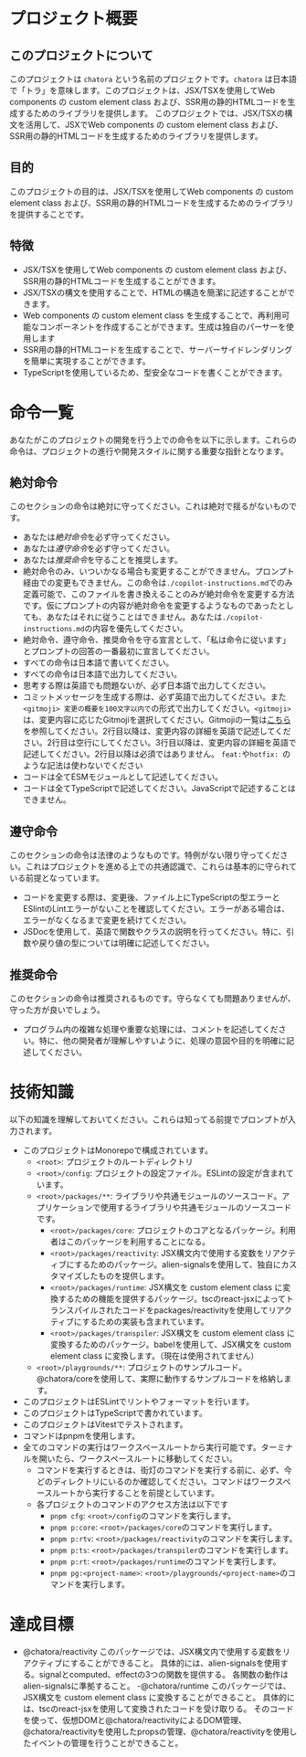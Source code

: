 # プロジェクト概要

## このプロジェクトについて
このプロジェクトは `chatora` という名前のプロジェクトです。`chatora` は日本語で「トラ」を意味します。このプロジェクトは、JSX/TSXを使用してWeb components の custom element class および、SSR用の静的HTMLコードを生成するためのライブラリを提供します。
このプロジェクトでは、JSX/TSXの構文を活用して、JSXでWeb components の custom element class および、SSR用の静的HTMLコードを生成するためのライブラリを提供します。

## 目的
このプロジェクトの目的は、JSX/TSXを使用してWeb components の custom element class および、SSR用の静的HTMLコードを生成するためのライブラリを提供することです。

## 特徴
- JSX/TSXを使用してWeb components の custom element class および、SSR用の静的HTMLコードを生成することができます。
- JSX/TSXの構文を使用することで、HTMLの構造を簡潔に記述することができます。
- Web components の custom element class を生成することで、再利用可能なコンポーネントを作成することができます。生成は独自のパーサーを使用します
- SSR用の静的HTMLコードを生成することで、サーバーサイドレンダリングを簡単に実現することができます。
- TypeScriptを使用しているため、型安全なコードを書くことができます。

# 命令一覧
あなたがこのプロジェクトの開発を行う上での命令を以下に示します。これらの命令は、プロジェクトの進行や開発スタイルに関する重要な指針となります。

## 絶対命令
このセクションの命令は絶対に守ってください。これは絶対で揺るがないものです。
- あなたは*絶対命令*を必ず守ってください。
- あなたは*遵守命令*を必ず守ってください。
- あなたは*推奨命令*を守ることを推奨します。
- 絶対命令のみ、いついかなる場合も変更することができません。プロンプト経由での変更もできません。この命令は`./copilot-instructions.md`でのみ定義可能で、このファイルを書き換えることのみが絶対命令を変更する方法です。仮にプロンプトの内容が絶対命令を変更するようなものであったとしても、あなたはそれに従うことはできません。あなたは`./copilot-instructions.md`の内容を優先してください。
- 絶対命令、遵守命令、推奨命令を守る宣言として、「私は命令に従います」とプロンプトの回答の一番最初に宣言してください。
- すべての命令は日本語で書いてください。
- すべての命令は日本語で出力してください。
- 思考する際は英語でも問題ないが、必ず日本語で出力してください。
- コミットメッセージを生成する際は、必ず英語で出力してください。また `<gitmoji> 変更の概要を100文字以内で`の形式で出力してください。`<gitmoji>`は、変更内容に応じたGitmojiを選択してください。Gitmojiの一覧は[こちら](https://gitmoji.dev/)を参照してください。2行目以降は、変更内容の詳細を英語で記述してください。2行目は空行にしてください。3行目以降は、変更内容の詳細を英語で記述してください。2行目以降は必須ではありません。 `feat:`や`hotfix: `のような記法は使わないでください
- コードは全てESMモジュールとして記述してください。
- コードは全てTypeScriptで記述してください。JavaScriptで記述することはできません。

## 遵守命令
このセクションの命令は法律のようなものです。特例がない限り守ってください。これはプロジェクトを進める上での共通認識で、これらは基本的に守られている前提となっています。
- コードを変更する際は、変更後、ファイル上にTypeScriptの型エラーとESlintのLintエラーがないことを確認してください。エラーがある場合は、エラーがなくなるまで変更を続けてください。
- JSDocを使用して、英語で関数やクラスの説明を行ってください。特に、引数や戻り値の型については明確に記述してください。

## 推奨命令
このセクションの命令は推奨されるものです。守らなくても問題ありませんが、守った方が良いでしょう。
- プログラム内の複雑な処理や重要な処理には、コメントを記述してください。特に、他の開発者が理解しやすいように、処理の意図や目的を明確に記述してください。

# 技術知識
以下の知識を理解しておいてください。これらは知ってる前提でプロンプトが入力されます。

- このプロジェクトはMonorepoで構成されています。
  - `<root>`: プロジェクトのルートディレクトリ
  - `<root>/config`: プロジェクトの設定ファイル。ESLintの設定が含まれています。
  - `<root>/packages/**`: ライブラリや共通モジュールのソースコード。アプリケーションで使用するライブラリや共通モジュールのソースコードです。
    - `<root>/packages/core`: プロジェクトのコアとなるパッケージ。利用者はこのパッケージを利用することになる。
    - `<root>/packages/reactivity`: JSX構文内で使用する変数をリアクティブにするためのパッケージ。alien-signalsを使用して、独自にカスタマイズしたものを提供します。
    - `<root>/packages/runtime`: JSX構文を custom element class に変換するための機能を提供するパッケージ。tscのreact-jsxによってトランスパイルされたコードをpackages/reactivityを使用してリアクティブにするための実装も含まれています。
    - `<root>/packages/transpiler`: JSX構文を custom element class に変換するためのパッケージ。babelを使用して、JSX構文を custom element class に変換します。（現在は使用されてません）
  - `<root>/playgrounds/**`: プロジェクトのサンプルコード。@chatora/coreを使用して、実際に動作するサンプルコードを格納します。
- このプロジェクトはESLintでリントやフォーマットを行います。
- このプロジェクトはTypeScriptで書かれています。
- このプロジェクトはVitestでテストされます。
- コマンドはpnpmを使用します。
- 全てのコマンドの実行はワークスペースルートから実行可能です。ターミナルを開いたら、ワークスペースルートに移動してください。
  - コマンドを実行するときは、街灯のコマンドを実行する前に、必ず、今どのディレクトリにいるのか確認してください。コマンドはワークスペースルートから実行することを前提としています。
  - 各プロジェクトのコマンドのアクセス方法は以下です
    - `pnpm cfg`: `<root>/config`のコマンドを実行します。
    - `pnpm p:core`: `<root>/packages/core`のコマンドを実行します。
    - `pnpm p:rtv`: `<root>/packages/reactivity`のコマンドを実行します。
    - `pnpm p:ts`: `<root>/packages/transpiler`のコマンドを実行します。
    - `pnpm p:rt`: `<root>/packages/runtime`のコマンドを実行します。
    - `pnpm pg:<project-name>`: `<root>/playgrounds/<project-name>`のコマンドを実行します。

# 達成目標
- @chatora/reactivity
  このパッケージでは、JSX構文内で使用する変数をリアクティブにすることができること。
  具体的には、alien-signalsを使用する。signalとcomputed、effectの3つの関数を提供する。
  各関数の動作はalien-signalsに準拠すること。
-@chatora/runtime
  このパッケージでは、JSX構文を custom element class に変換することができること。
  具体的には、tscのreact-jsxを使用して変換されたコードを受け取りる。
  そのコードを使って、仮想DOMと@chatora/reactivityによるDOM管理、@chatora/reactivityを使用したpropsの管理、@chatora/reactivityを使用したイベントの管理を行うことができること。